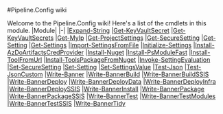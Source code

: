 #Pipeline.Config wiki

Welcome to the Pipeline.Config wiki!
Here's a list of the cmdlets in this module.
|Module|
|-|
|[Expand-String](Expand-String)
|[Get-KeyVaultSecret](Get-KeyVaultSecret)
|[Get-KeyVaultSecrets](Get-KeyVaultSecrets)
|[Get-MyIp](Get-MyIp)
|[Get-ProjectSettings](Get-ProjectSettings)
|[Get-SecureSetting](Get-SecureSetting)
|[Get-Setting](Get-Setting)
|[Get-Settings](Get-Settings)
|[Import-SettingsFromFile](Import-SettingsFromFile)
|[Initialize-Settings](Initialize-Settings)
|[Install-AzDoArtifactsCredProvider](Install-AzDoArtifactsCredProvider)
|[Install-Nuget](Install-Nuget)
|[Install-PsModuleFast](Install-PsModuleFast)
|[Install-ToolFromUrl](Install-ToolFromUrl)
|[Install-ToolsPackageFromNuget](Install-ToolsPackageFromNuget)
|[Invoke-SettingEvaluation](Invoke-SettingEvaluation)
|[Set-SecureSetting](Set-SecureSetting)
|[Set-Setting](Set-Setting)
|[Set-SettingsValue](Set-SettingsValue)
|[Test-Json](Test-Json)
|[Test-JsonCustom](Test-JsonCustom)
|[Write-Banner](Write-Banner)
|[Write-BannerBuild](Write-BannerBuild)
|[Write-BannerBuildSSIS](Write-BannerBuildSSIS)
|[Write-BannerDeploy](Write-BannerDeploy)
|[Write-BannerDeployData](Write-BannerDeployData)
|[Write-BannerDeployInfra](Write-BannerDeployInfra)
|[Write-BannerDeploySSIS](Write-BannerDeploySSIS)
|[Write-BannerInstall](Write-BannerInstall)
|[Write-BannerPackage](Write-BannerPackage)
|[Write-BannerPackageSSIS](Write-BannerPackageSSIS)
|[Write-BannerTest](Write-BannerTest)
|[Write-BannerTestModules](Write-BannerTestModules)
|[Write-BannerTestSSIS](Write-BannerTestSSIS)
|[Write-BannerTidy](Write-BannerTidy)
